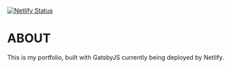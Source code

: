 [![Netlify Status](https://api.netlify.com/api/v1/badges/5b564561-eeb8-43ed-976d-9e6532ce970c/deploy-status)](https://app.netlify.com/sites/isthattyler/deploys)

# ABOUT

This is my portfolio, built with GatsbyJS currently being deployed by Netlify.
